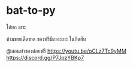 # bat-to-py
ได้ยก src

ห้ามขายเด็ดขาด ของฟรีมีเยอะเยะ ในกิดฮับ

@สอนทำของต่อยฟรี
https://youtu.be/oCLz7Tc9yMM 
https://discord.gg/P7JpzYBKp7  
